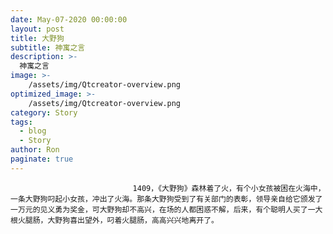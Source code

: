 ```yaml
---
date: May-07-2020 00:00:00
layout: post
title: 大野狗
subtitle: 神寓之言
description: >-
  神寓之言
image: >-
    /assets/img/Qtcreator-overview.png
optimized_image: >-
    /assets/img/Qtcreator-overview.png
category: Story
tags:
  - blog
  - Story
author: Ron
paginate: true
---
```


							　　1409，《大野狗》森林着了火，有个小女孩被困在火海中，一条大野狗叼起小女孩，冲出了火海。那条大野狗受到了有关部门的表彰，领导亲自给它颁发了一万元的见义勇为奖金，可大野狗却不高兴，在场的人都困惑不解，后来，有个聪明人买了一大根火腿肠，大野狗喜出望外，叼着火腿肠，高高兴兴地离开了。
							
							
						